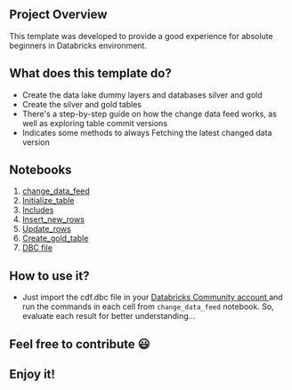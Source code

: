 ## Project Overview
This template was developed to provide a good experience for absolute beginners in Databricks environment.

## What does this template do?
- Create the data lake dummy layers and databases silver and gold
- Create the silver and gold tables
- There's a step-by-step guide on how the change data feed works, as well as exploring table commit versions
- Indicates some methods to always Fetching the latest changed data version

## Notebooks
1. [change_data_feed](https://github.com/ac-gomes/data-in-code/blob/master/change-data-feed/change_data_feed.py)
1. [Initialize_table](https://github.com/ac-gomes/data-in-code/blob/master/change-data-feed/Initialize_table.py)
1. [Includes](https://github.com/ac-gomes/data-in-code/blob/master/change-data-feed/Includes.py)
1. [Insert_new_rows](https://github.com/ac-gomes/data-in-code/blob/master/change-data-feed/Insert_new_rows.py)
1. [Update_rows](https://github.com/ac-gomes/data-in-code/blob/master/change-data-feed/Update_rows.py)
1. [Create_gold_table](https://github.com/ac-gomes/data-in-code/blob/master/change-data-feed/Create_gold_table.py)
1. [DBC file](https://github.com/ac-gomes/data-in-code/blob/master/change-data-feed/cdf.dbc)


## How to use it?
- Just import the cdf.dbc file in your [Databricks Community account ](https://community.cloud.databricks.com/) and run the commands in each cell from ```change_data_feed``` notebook. So, evaluate each result for better understanding...


## Feel free to contribute 😃


## Enjoy it!